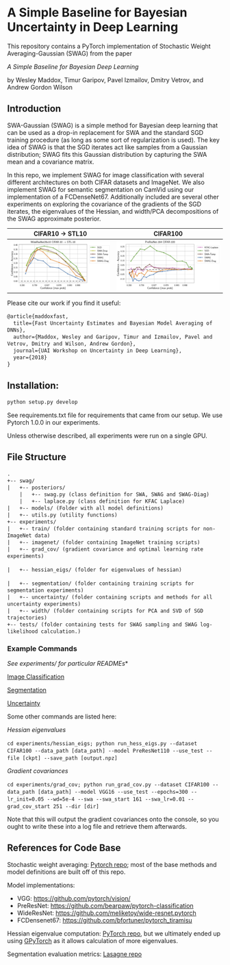 # A Simple Baseline for Bayesian Uncertainty in Deep Learning

This repository contains a PyTorch implementation of Stochastic Weight Averaging-Gaussian (SWAG) from the paper

*A Simple Baseline for Bayesian Deep Learning*

by Wesley Maddox, Timur Garipov, Pavel Izmailov, Dmitry Vetrov, and Andrew Gordon Wilson

## Introduction

SWA-Gaussian (SWAG) is a simple method for Bayesian deep learning that can be used as a drop-in replacement for SWA and the standard SGD training procedure (as long as some sort of regularization is used).
The key idea of SWAG is that the SGD iterates act like samples from a Gaussian distribution; SWAG fits this Gaussian distribution by capturing the SWA mean and a covariance matrix.

In this repo, we implement SWAG for image classification with several different architectures on both CIFAR datasets and ImageNet. We also implement SWAG for semantic segmentation on CamVid using our implementation of a FCDenseNet67.
Additionally included are several other experiments on exploring the covariance of the gradients of the SGD iterates, the eigenvalues of the Hessian, and width/PCA decompositions of the SWAG approximate posterior.

CIFAR10 -> STL10             |  CIFAR100
:-------------------------:|:-------------------------:
![](plots/stl_wrn.jpg)  |  ![](plots/c100_resnet110.jpg)

Please cite our work if you find it useful:
```
@article{maddoxfast,
  title={Fast Uncertainty Estimates and Bayesian Model Averaging of DNNs},
  author={Maddox, Wesley and Garipov, Timur and Izmailov, Pavel and Vetrov, Dmitry and Wilson, Andrew Gordon},
  journal={UAI Workshop on Uncertainty in Deep Learning},
  year={2018}
}
```

## Installation:

```bash
python setup.py develop
```

See requirements.txt file for requirements that came from our setup. We use Pytorch 1.0.0 in our experiments.

Unless otherwise described, all experiments were run on a single GPU.

## File Structure

```
.
+-- swag/
|   +-- posteriors/
    |   +-- swag.py (class definition for SWA, SWAG and SWAG-Diag)
    |   +-- laplace.py (class definition for KFAC Laplace)
|   +-- models/ (Folder with all model definitions)
|   +-- utils.py (utility functions)
+-- experiments/
|   +-- train/ (folder containing standard training scripts for non-ImageNet data)
|   +-- imagenet/ (folder containing ImageNet training scripts)
|   +-- grad_cov/ (gradient covariance and optimal learning rate experiments)      

|   +-- hessian_eigs/ (folder for eigenvalues of hessian)

|   +-- segmentation/ (folder containing training scripts for segmentation experiments)
|   +-- uncertainty/ (folder containing scripts and methods for all uncertainty experiments)
|   +-- width/ (folder containing scripts for PCA and SVD of SGD trajectories)
+-- tests/ (folder containing tests for SWAG sampling and SWAG log-likelihood calculation.)
```

### Example Commands

**See experiments/* for particular READMEs**

[Image Classification](experiments/train/README.md)

[Segmentation](experiments/segmentation/README.md)

[Uncertainty](experiments/uncertainty/README.md)

Some other commands are listed here:

*Hessian eigenvalues*

```cd experiments/hessian_eigs; python run_hess_eigs.py --dataset CIFAR100 --data_path [data_path] --model PreResNet110 --use_test --file [ckpt] --save_path [output.npz] ```

*Gradient covariances*

```cd experiments/grad_cov; python run_grad_cov.py --dataset CIFAR100 --data_path [data_path] --model VGG16 --use_test --epochs=300 --lr_init=0.05 --wd=5e-4 --swa --swa_start 161 --swa_lr=0.01 --grad_cov_start 251 --dir [dir] ```

Note that this will output the gradient covariances onto the console, so you ought to write these into a log file and retrieve them afterwards.

## References for Code Base

Stochastic weight averaging: [Pytorch repo](https://github.com/timgaripov/swa/); most of the base methods and model definitions are built off of this repo.

Model implementations:
  - VGG: https://github.com/pytorch/vision/
  - PreResNet: https://github.com/bearpaw/pytorch-classification
  - WideResNet: https://github.com/meliketoy/wide-resnet.pytorch
  - FCDensenet67: https://github.com/bfortuner/pytorch_tiramisu

Hessian eigenvalue computation: [PyTorch repo](https://github.com/tomgoldstein/loss-landscape), but we ultimately ended up using [GPyTorch](https://gpytorch.ai) as it allows calculation of more eigenvalues.

Segmentation evaluation metrics: [Lasagne repo](https://github.com/SimJeg/FC-DenseNet/blob/master/metrics.py)
